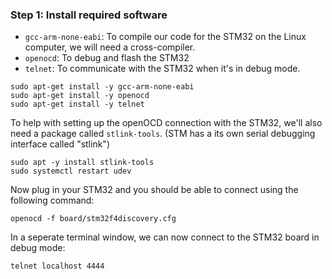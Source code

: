 ### Step 1: Install required software

- `gcc-arm-none-eabi`: To compile our code for the STM32 on the Linux computer, we will need a cross-compiler.
- `openocd`: To debug and flash the STM32
- `telnet`: To communicate with the STM32 when it's in debug mode.

```
sudo apt-get install -y gcc-arm-none-eabi
sudo apt-get install -y openocd
sudo apt-get install -y telnet
```

To help with setting up the openOCD connection with the STM32, we'll also need a package called `stlink-tools`. (STM has a its own serial debugging interface called "stlink")

```
sudo apt -y install stlink-tools
sudo systemctl restart udev
```

Now plug in your STM32 and you should be able to connect using the following command:

```
openocd -f board/stm32f4discovery.cfg
```

In a seperate terminal window, we can now connect to the STM32 board in debug mode:

```
telnet localhost 4444
```